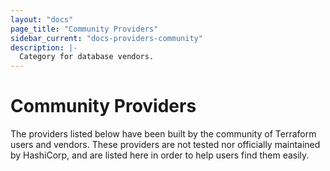 ```yaml
---
layout: "docs"
page_title: "Community Providers"
sidebar_current: "docs-providers-community"
description: |-
  Category for database vendors.
---
```


# Community Providers

The providers listed below have been built by the community of Terraform users 
and vendors. These providers are not tested nor officially maintained by
HashiCorp, and are listed here in order to help users find them easily.
